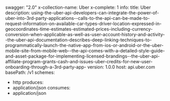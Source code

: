 swagger: "2.0"
x-collection-name: Uber
x-complete: 1
info:
  title: Uber
  description: using-the-uber-api-developers-can-integrate-the-power-of-uber-into-3rd-party-applications--calls-to-the-api-can-be-made-to-request-information-on-available-car-types-driver-location-expressed-in-geocoordinates-time-estimates-estimated-prices-including-currency-conversion-when-applicable-as-well-as-user-account-history-and-activity--the-uber-api-documentation-describes-deep-linking-techniques-to-programmatically-launch-the-native-app-from-ios-or-android-or-the-uber-mobile-site-from-mobile-web--the-api-comes-with-a-detailed-style-guide-and-asset-package-for-implementing-licensed-brandings--the-uber-api-affiliate-program-grants-cash-and-issues-uber-credits-for-new-user-onboarding-through-a-3rd-party-app-
  version: 1.0.0
host: api.uber.com
basePath: /v1
schemes:
- http
produces:
- application/json
consumes:
- application/json